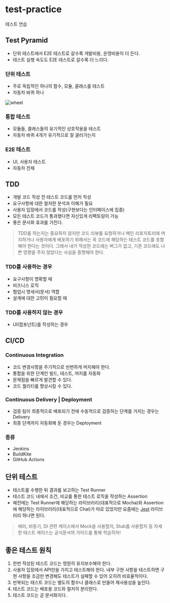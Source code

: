 # test-practice

테스트 연습

## Test Pyramid

- 단위 테스트에서 E2E 테스트로 갈수록 개발비용, 운영비용이 더 든다.
- 테스트 실행 속도도 E2E 테스트로 갈수록 더 느리다.

### 단위 테스트

- 주로 독립적인 하나의 함수, 모듈, 클래스를 테스트
- 자동차 바퀴 하나

![wheel](https://media4.giphy.com/media/FVAvmLbptzZpC/giphy.gif?cid=ecf05e47rgyw53ry9wa3wgydjrzt0p0pzfcfaev3o054l3h3&rid=giphy.gif&ct=g)

### 통합 테스트

- 모듈들, 클래스들의 유기적인 상호작용을 테스트
- 자동차 바퀴 4개가 유기적으로 잘 굴러가는지

### E2E 테스트

- UI, 사용자 테스트
- 자동차 전체

## TDD

- 개발 코드 작성 전 테스트 코드를 먼저 작성
- 요구사항에 대한 철저한 분석과 이해가 필요
- 사용자 입장에서 코드를 작성(구현보다는 인터페이스에 집중)
- 모든 테스트 코드가 통과했다면 자신있게 리팩토링이 가능
- 좋은 문서화 효과를 가진다.

> TDD를 하는지는 중요하지 않지만 코드 리뷰를 요청하거나 메인 리포지토리에 머지하거나 사용자에게 배포하기 위해서는 꼭 코드에 해당하는 테스트 코드를 포함해야 한다는 것이다.
> 그래서 내가 작성한 코드에는 버그가 없고, 기존 코드에도 나쁜 영향을 주지 않았다는 사실을 증명해야 한다.

### TDD를 사용하는 경우

- 요구사항이 명확할 때
- 비즈니스 로직
- 협업시 명세서(문서) 역할
- 설계에 대한 고민이 필요할 때

### TDD를 사용하지 않는 경우

- UI(컴포넌트)를 작성하는 경우

## CI/CD

### Continuous Integration

- 코드 변경사항을 주기적으로 빈번하게 머지해야 한다.
- 통합을 위한 단계인 빌드, 테스트, 머지를 자동화
- 문제점을 빠르게 발견할 수 있다.
- 코드 퀄리티를 향상시킬 수 있다.

### Continuous Delivery | Deployment

- 검증 팀이 최종적으로 배포되기 전에 수동적으로 검증하는 단계를 거치는 경우는 Delivery
- 최종 단계까지 자동화해 둔 경우는 Deployment

### 종류

- Jenkins
- BuildKite
- GitHub Actions

## 단위 테스트

- 테스트를 수행한 뒤 결과를 보고하는 Test Runner
- 테스트 코드 내에서 조건, 비교를 통한 테스트 로직을 작성하는 Assertion
- 예전에는 Test Runner에 해당하는 라이브러리(대표적으로 Mocha)와 Assertion에 해당하는 라이브러리(대표적으로 Chai)가 따로 있었지만 요즘에는 [Jest](https://jestjs.io/docs/getting-started) 라이브러리 하나면 된다.

> 에러, 비동기, DI 관련 케이스에서 Mock을 사용할지, Stub를 사용할지 등 자세한 테스트 케이스는 공식문서의 가이드를 통해 학습하자!

## 좋은 테스트 원칙

1. 한번 작성된 테스트 코드는 영원히 유지보수해야 한다.
2. 사용자 입장에서 API만을 가지고 테스트해야 한다. 내부 구현 사항을 테스트하면 구현 사항을 조금만 변경해도 테스트가 실패할 수 있어 오히려 비효율적이다.
3. 반복되는 테스트 코드는 별도의 함수나 클래스로 만들어 재사용성을 높인다.
4. 테스트 코드는 배포용 코드와 철저히 분리한다.
5. 테스트 코드는 곧 문서화이다.
